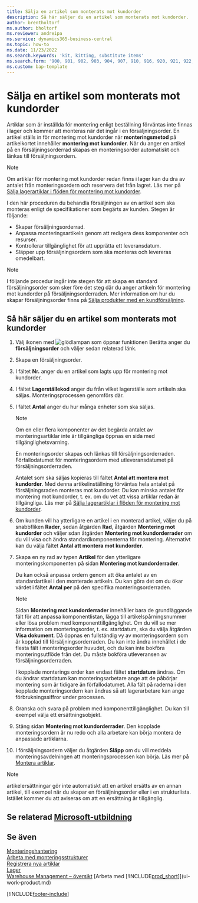 ```yaml
---
title: Sälja en artikel som monterats mot kundorder
description: Så här säljer du en artikel som monterats mot kundorder.
author: brentholtorf
ms.author: bholtorf
ms.reviewer: andreipa
ms.service: dynamics365-business-central
ms.topic: how-to
ms.date: 11/23/2022
ms.search.keywords: 'kit, kitting, substitute items'
ms.search.form: '900, 901, 902, 903, 904, 907, 910, 916, 920, 921, 922, 923, 940, 941, 942, 930, 931, 932, 914, 915, 905'
ms.custom: bap-template
---
```

# <a name="sell-items-assembled-to-order" />Sälja en artikel som monterats mot kundorder

Artiklar som är inställda för montering enligt beställning förväntas inte finnas i lager och kommer att monteras när det ingår i en försäljningsorder. En artikel ställs in för montering mot kundorder när **monteringsmetod** på artikelkortet innehåller **montering mot kundorder**. När du anger en artikel på en försäljningsorderrad skapas en monteringsorder automatiskt och länkas till försäljningsordern.  

> [!NOTE]  
> Om artiklar för montering mot kundorder redan finns i lager kan du dra av antalet från monteringsordern och reservera det från lagret. Läs mer på [Sälja lagerartiklar i flöden för montering mot kundorder](assembly-how-to-sell-assemble-to-order-items-and-inventory-items-together.md).  

I den här proceduren du behandla försäljningen av en artikel som ska monteras enligt de specifikationer som begärts av kunden. Stegen är följande: 

* Skapar försäljningsorderrad.
* Anpassa monteringsartikeln genom att redigera dess komponenter och resurser.
* Kontrollerar tillgänglighet för att upprätta ett leveransdatum.
* Släpper upp försäljningsordern som ska monteras och levereras omedelbart.  

> [!NOTE]  
> I följande procedur ingår inte stegen för att skapa en standard försäljningsorder som sker före det steg där du anger artikeln för montering mot kundorder på försäljningsorderraden. Mer information om hur du skapar försäljningsorder finns på [Sälja produkter med en kundförsäljning](sales-how-sell-products.md).  

## <a name="to-sell-an-item-that-is-assembled-to-order" />Så här säljer du en artikel som monterats mot kundorder

1. Välj ikonen med ![glödlampan som öppnar funktionen Berätta](media/ui-search/search_small.png "Berätta för mig vad du vill göra") anger du **försäljningsorder** och väljer sedan relaterad länk.  
2. Skapa en försäljningsorder. 
3. I fältet **Nr.** anger du en artikel som lagts upp för montering mot kundorder.  
4. I fältet **Lagerställekod** anger du från vilket lagerställe som artikeln ska säljas. Monteringsprocessen genomförs där.  
5. I fältet **Antal** anger du hur många enheter som ska säljas.  

    > [!NOTE]  
    >  Om en eller flera komponenter av det begärda antalet av monteringsartiklar inte är tillgängliga öppnas en sida med tillgänglighetsvarning. <!-- Check whether the field help would be useful. For more information, see Assembly Availability.  -->

    En monteringsorder skapas och länkas till försäljningsorderraden. Förfallodatumet för monteringsordern med utleveransdatumet på försäljningsorderraden.  

    Antalet som ska säljas kopieras till fältet **Antal att montera mot kundorder**. Med denna artikelinställning förväntas hela antalet på försäljningsraden monteras mot kundorder. Du kan minska antalet för montering mot kundorder, t. ex. om du vet att vissa artiklar redan är tillgängliga. Läs mer på [Sälja lagerartiklar i flöden för montering mot kundorder](assembly-how-to-sell-inventory-items-in-assemble-to-order-flows.md).  

6. Om kunden vill ha ytterligare en artikel i en monterad artikel, väljer du på snabbfliken **Rader**, sedan åtgärden **Rad**, åtgärden **Montering mot kundorder** och väljer sdan åtgärden **Montering mot kundorderrader** om du vill visa och ändra standardkomponenterna för montering. Alternativt kan du välja fältet **Antal att montera mot kundorder**.  
7. Skapa en ny rad av typen **Artikel** för den ytterligare monteringskomponenten på sidan **Montering mot kundorderrader**.  

    Du kan också anpassa ordern genom att öka antalet av en standardartikel i den monterade artikeln. Du kan göra det om du ökar värdet i fältet **Antal per** på den specifika monteringsorderraden.  

    > [!NOTE]  
    >  Sidan **Montering mot kundorderrader** innehåller bara de grundläggande fält för att anpassa komponentlistan, lägga till artikelspårningsnummer eller lösa problem med komponenttillgänglighet. Om du vill se mer information om monteringsorder, t. ex. startdatum, ska du välja åtgärden **Visa dokument**. Då öppnas en fullständig vy av monteringsordern som är kopplad till försäljningsorderraden. Du kan inte ändra innehållet i de flesta fält i monteringsorder huvudet, och du kan inte bokföra monteringsutflöde från det. Du måste bokföra utleveransen av försäljningsorderraden.  
    >
    >  I kopplade monterings order kan endast fältet **startdatum** ändras. Om du ändrar startdatum kan monteringsarbetare ange att de påbörjar montering som är tidigare än förfallodatumet. Alla fält på raderna i den kopplade monteringsordern kan ändras så att lagerarbetare kan ange förbrukningssiffror under processen.  

8. Granska och svara på problem med komponenttillgänglighet. Du kan till exempel välja ett ersättningsobjekt.  
9. Stäng sidan **Montering mot kundorderrader**. Den kopplade monteringsordern är nu redo och alla arbetare kan börja montera de anpassade artiklarna.  
10. I försäljningsordern väljer du åtgärden **Släpp** om du vill meddela monteringsavdelningen att monteringsprocessen kan börja. Läs mer på [Montera artiklar](assembly-how-to-assemble-items.md).  

> [!NOTE]  
> artikelersättningar gör inte automatiskt att en artikel ersätts av en annan artikel, till exempel när du skapar en försäljningsorder eller i en strukturlista. Istället kommer du att aviseras om att en ersättning är tillgänglig.

## <a name="see-related-microsoft-training" />Se relaterad [Microsoft-utbildning](/training/modules/assemble-to-order-dynamics-365-business-central/)

## <a name="see-also" />Se även

[Monteringshantering](assembly-assemble-items.md)  
[Arbeta med monteringsstrukturer](assembly-how-work-assembly-boms.md)  
[Registrera nya artiklar](inventory-how-register-new-items.md)  
[Lager](inventory-manage-inventory.md)  
[Warehouse Management – översikt](design-details-warehouse-management.md)
[Arbeta med [!INCLUDE[prod_short](includes/prod_short.md)]](ui-work-product.md)  

[!INCLUDE[footer-include](includes/footer-banner.md)]
